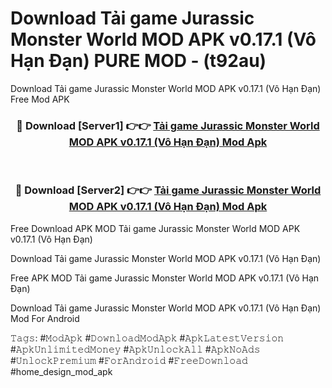 # Download Tải game Jurassic Monster World MOD APK v0.17.1 (Vô Hạn Đạn) PURE MOD - (t92au)
Download Tải game Jurassic Monster World MOD APK v0.17.1 (Vô Hạn Đạn) Free Mod APK

<div align="center">
<h3>🔴 Download [Server1] 👉👉 <a href="https://apk-comot.site?title=Tải_game_Jurassic_Monster_World_MOD_APK_v0.17.1_(Vô_Hạn_Đạn)">Tải game Jurassic Monster World MOD APK v0.17.1 (Vô Hạn Đạn) Mod Apk</a></h3><br>

<h3>🔴 Download [Server2] 👉👉 <a href="https://apk-comot.site?title=Tải_game_Jurassic_Monster_World_MOD_APK_v0.17.1_(Vô_Hạn_Đạn)">Tải game Jurassic Monster World MOD APK v0.17.1 (Vô Hạn Đạn) Mod Apk</a></h3>
</div>


Free Download APK MOD Tải game Jurassic Monster World MOD APK v0.17.1 (Vô Hạn Đạn)

Download Tải game Jurassic Monster World MOD APK v0.17.1 (Vô Hạn Đạn) 

Free APK MOD Tải game Jurassic Monster World MOD APK v0.17.1 (Vô Hạn Đạn) 

Download Tải game Jurassic Monster World MOD APK v0.17.1 (Vô Hạn Đạn) Mod For Android

𝚃𝚊𝚐𝚜: #𝙼𝚘𝚍𝙰𝚙𝚔 #𝙳𝚘𝚠𝚗𝚕𝚘𝚊𝚍𝙼𝚘𝚍𝙰𝚙𝚔 #𝙰𝚙𝚔𝙻𝚊𝚝𝚎𝚜𝚝𝚅𝚎𝚛𝚜𝚒𝚘𝚗 #𝙰𝚙𝚔𝚄𝚗𝚕𝚒𝚖𝚒𝚝𝚎𝚍𝙼𝚘𝚗𝚎𝚢 #𝙰𝚙𝚔𝚄𝚗𝚕𝚘𝚌𝚔𝙰𝚕𝚕 #𝙰𝚙𝚔𝙽𝚘𝙰𝚍𝚜 #𝚄𝚗𝚕𝚘𝚌𝚔𝙿𝚛𝚎𝚖𝚒𝚞𝚖 #𝙵𝚘𝚛𝙰𝚗𝚍𝚛𝚘𝚒𝚍 #𝙵𝚛𝚎𝚎𝙳𝚘𝚠𝚗𝚕𝚘𝚊𝚍 #home_design_mod_apk